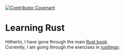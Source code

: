 [![Contributor Covenant](https://img.shields.io/badge/Contributor%20Covenant-2.1-4baaaa.svg)](code_of_conduct.md) 

# Learning Rust

Hitherto, I have gone through the main [Rust book](https://doc.rust-lang.org/stable/book/title-page.html).  
Currently, I am going through the exercises in [rustlings](https://github.com/rust-lang/rustlings):



